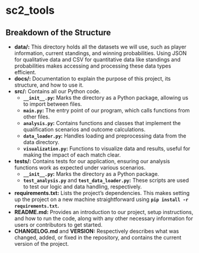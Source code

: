 # sc2_tools
## Breakdown of the Structure
- **data/:** This directory holds all the datasets we will use, such as player information, current standings, and winning probabilities. Using JSON for qualitative data and CSV for quantitative data like standings and probabilities makes accessing and processing these data types efficient.
- **docs/:** Documentation to explain the purpose of this project, its structure, and how to use it.
- **src/:** Contains all our Python code.
    - **`__init__.py`:** Marks the directory as a Python package, allowing us to import between files.
    - **`main.py`:** The entry point of our program, which calls functions from other files.
    - **`analysis.py`:** Contains functions and classes that implement the qualification scenarios and outcome calculations.
    - **`data_loader.py`:** Handles loading and preprocessing data from the data directory.
    - **`visualization.py`:** Functions to visualize data and results, useful for making the impact of each match clear.
- **tests/:** Contains tests for our application, ensuring our analysis functions work as expected under various scenarios.
    - **`__init__.py`:** Marks the directory as a Python package.
    - **`test_analysis.py`** and **`test_data_loader.py`:** These scripts are used to test our logic and data handling, respectively.
- **requirements.txt:** Lists the project’s dependencies. This makes setting up the project on a new machine straightforward using **`pip install -r requirements.txt`.**
- **README.md:** Provides an introduction to our project, setup instructions, and how to run the code, along with any other necessary information for users or contributors to get started.
- **CHANGELOG.md** and **VERSION:** Respectively describes what was changed, added, or fixed in the repository, and contains the current version of the project.
